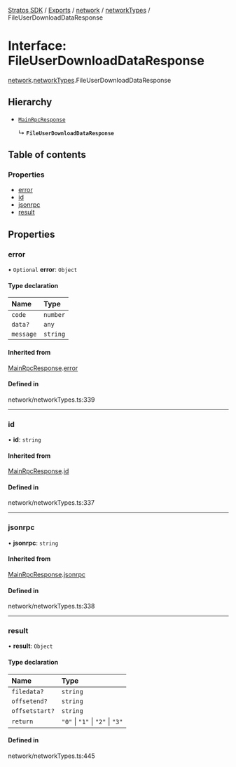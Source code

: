 [Stratos SDK](../README.md) / [Exports](../modules.md) / [network](../modules/network.md) / [networkTypes](../modules/network.networkTypes.md) / FileUserDownloadDataResponse

# Interface: FileUserDownloadDataResponse

[network](../modules/network.md).[networkTypes](../modules/network.networkTypes.md).FileUserDownloadDataResponse

## Hierarchy

- [`MainRpcResponse`](network.networkTypes.MainRpcResponse.md)

  ↳ **`FileUserDownloadDataResponse`**

## Table of contents

### Properties

- [error](network.networkTypes.FileUserDownloadDataResponse.md#error)
- [id](network.networkTypes.FileUserDownloadDataResponse.md#id)
- [jsonrpc](network.networkTypes.FileUserDownloadDataResponse.md#jsonrpc)
- [result](network.networkTypes.FileUserDownloadDataResponse.md#result)

## Properties

### error

• `Optional` **error**: `Object`

#### Type declaration

| Name | Type |
| :------ | :------ |
| `code` | `number` |
| `data?` | `any` |
| `message` | `string` |

#### Inherited from

[MainRpcResponse](network.networkTypes.MainRpcResponse.md).[error](network.networkTypes.MainRpcResponse.md#error)

#### Defined in

network/networkTypes.ts:339

___

### id

• **id**: `string`

#### Inherited from

[MainRpcResponse](network.networkTypes.MainRpcResponse.md).[id](network.networkTypes.MainRpcResponse.md#id)

#### Defined in

network/networkTypes.ts:337

___

### jsonrpc

• **jsonrpc**: `string`

#### Inherited from

[MainRpcResponse](network.networkTypes.MainRpcResponse.md).[jsonrpc](network.networkTypes.MainRpcResponse.md#jsonrpc)

#### Defined in

network/networkTypes.ts:338

___

### result

• **result**: `Object`

#### Type declaration

| Name | Type |
| :------ | :------ |
| `filedata?` | `string` |
| `offsetend?` | `string` |
| `offsetstart?` | `string` |
| `return` | ``"0"`` \| ``"1"`` \| ``"2"`` \| ``"3"`` |

#### Defined in

network/networkTypes.ts:445
